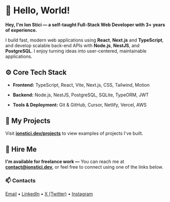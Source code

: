 # 👋 Hello, World!

**Hey, I'm Ion Stici — a self-taught Full-Stack Web Developer with 3+ years of experience.**

I build fast, modern web applications using **React**, **Next.js** and **TypeScript**, and develop scalable back-end APIs with **Node.js**, **NestJS**, and **PostgreSQL**. I enjoy turning ideas into user-centered, maintainable applications.

## ⚙️ Core Tech Stack

- **Frontend:** TypeScript, React, Vite, Next.js, CSS, Tailwind, Motion

- **Backend:** Node.js, NestJS, PostgreSQL, SQLite, TypeORM, JWT

- **Tools & Deployment:** Git & GitHub, Cursor, Netlify, Vercel, AWS

## 🚀 My Projects

Visit [**ionstici.dev/projects**](https://ionstici.github.io/projects) to view examples of projects I've built.

## 💼 Hire Me

**I'm available for freelance work —** You can reach me at [**contact@ionstici.dev**](mailto:contact@ionstici.dev), or feel free to connect using one of the links below.

### 📫 Contacts

[Email](mailto:contact@ionstici.dev) • [LinkedIn](https://www.linkedin.com/in/ionstici/) • [X (Twitter)](https://x.com/ionsticidev) • [Instagram](https://www.instagram.com/ionstici.dev/)
